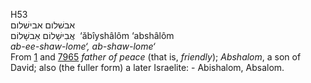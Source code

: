 <body>
  <p>H53<br>  אבשׁלום    אבישׁלום  <br> אֲבִישָׁלוֹם  אַבשָׁלוֹם  ‎  ‘ăbı̂yshâlôm  ‘abshâlôm  <br><i>ab-ee-shaw-lome‘,</i> <i>ab-shaw-lome‘ </i><br>From <a href="h0001.htm">1</a> and <a href="h7965.htm">7965</a>  <i>father</i> <i>of</i> <i>peace</i> (that is, <i>friendly</i>); <i>Abshalom</i>, a son of David; also (the fuller form) a later Israelite: - Abishalom, Absalom.<br></p>
 </body>